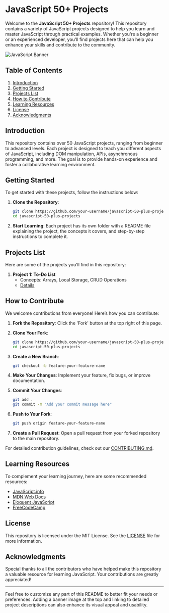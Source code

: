 
# JavaScript 50+ Projects

Welcome to the **JavaScript 50+ Projects** repository! This repository contains a variety of JavaScript projects designed to help you learn and master JavaScript through practical examples. Whether you're a beginner or an experienced developer, you'll find projects here that can help you enhance your skills and contribute to the community.

![JavaScript Banner](https://www.canva.com/design/DAGGyzncrQ4/7iEYLIPG29DxLz6HgDAO5g/view?utm_content=DAGGyzncrQ4&utm_campaign=designshare&utm_medium=link&utm_source=editor)

## Table of Contents

1. [Introduction](#introduction)
2. [Getting Started](#getting-started)
3. [Projects List](#projects-list)
4. [How to Contribute](#how-to-contribute)
5. [Learning Resources](#learning-resources)
6. [License](#license)
7. [Acknowledgments](#acknowledgments)

## Introduction

This repository contains over 50 JavaScript projects, ranging from beginner to advanced levels. Each project is designed to teach you different aspects of JavaScript, including DOM manipulation, APIs, asynchronous programming, and more. The goal is to provide hands-on experience and foster a collaborative learning environment.

## Getting Started

To get started with these projects, follow the instructions below:

1. **Clone the Repository**:
   ```bash
   git clone https://github.com/your-username/javascript-50-plus-projects.git
   cd javascript-50-plus-projects
   ```

2. **Start Learning**:
   Each project has its own folder with a README file explaining the project, the concepts it covers, and step-by-step instructions to complete it. 

## Projects List

Here are some of the projects you'll find in this repository:

1. **Project 1: To-Do List**
   - Concepts: Arrays, Local Storage, CRUD Operations
   - [Details](projects/todo-list/README.md)

## How to Contribute

We welcome contributions from everyone! Here’s how you can contribute:

1. **Fork the Repository**:
   Click the 'Fork' button at the top right of this page.

2. **Clone Your Fork**:
   ```bash
   git clone https://github.com/your-username/javascript-50-plus-projects.git
   cd javascript-50-plus-projects
   ```

3. **Create a New Branch**:
   ```bash
   git checkout -b feature-your-feature-name
   ```

4. **Make Your Changes**:
   Implement your feature, fix bugs, or improve documentation.

5. **Commit Your Changes**:
   ```bash
   git add .
   git commit -m "Add your commit message here"
   ```

6. **Push to Your Fork**:
   ```bash
   git push origin feature-your-feature-name
   ```

7. **Create a Pull Request**:
   Open a pull request from your forked repository to the main repository.

For detailed contribution guidelines, check out our [CONTRIBUTING.md](CONTRIBUTING.md).

## Learning Resources

To complement your learning journey, here are some recommended resources:

- [JavaScript.info](https://javascript.info/)
- [MDN Web Docs](https://developer.mozilla.org/en-US/docs/Web/JavaScript)
- [Eloquent JavaScript](https://eloquentjavascript.net/)
- [FreeCodeCamp](https://www.freecodecamp.org/)

## License

This repository is licensed under the MIT License. See the [LICENSE](LICENSE) file for more information.

## Acknowledgments

Special thanks to all the contributors who have helped make this repository a valuable resource for learning JavaScript. Your contributions are greatly appreciated!

---

Feel free to customize any part of this README to better fit your needs or preferences. Adding a banner image at the top and linking to detailed project descriptions can also enhance its visual appeal and usability.
